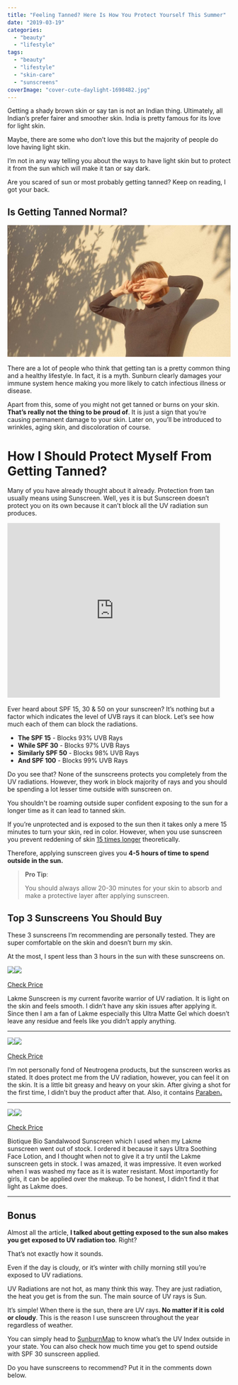 ```yaml
---
title: "Feeling Tanned? Here Is How You Protect Yourself This Summer"
date: "2019-03-19"
categories: 
  - "beauty"
  - "lifestyle"
tags: 
  - "beauty"
  - "lifestyle"
  - "skin-care"
  - "sunscreens"
coverImage: "cover-cute-daylight-1698482.jpg"
---
```


Getting a shady brown skin or say tan is not an Indian thing. Ultimately, all Indian’s prefer fairer and smoother skin. India is pretty famous for its love for light skin.

Maybe, there are some who don’t love this but the majority of people do love having light skin.

I’m not in any way telling you about the ways to have light skin but to protect it from the sun which will make it tan or say dark.

Are you scared of sun or most probably getting tanned? Keep on reading, I got your back.

## **Is Getting Tanned Normal?**

![Protect Yourself This Summer](images/cover-cute-daylight-1698482-1024x604.jpg)

There are a lot of people who think that getting tan is a pretty common thing and a healthy lifestyle. In fact, it is a myth. Sunburn clearly damages your immune system hence making you more likely to catch infectious illness or disease.

Apart from this, some of you might not get tanned or burns on your skin. **That’s really not the thing to be proud of**. It is just a sign that you’re causing permanent damage to your skin. Later on, you’ll be introduced to wrinkles, aging skin, and discoloration of course.

# **How I Should Protect Myself From Getting Tanned?**

Many of you have already thought about it already. Protection from tan usually means using Sunscreen. Well, yes it is but Sunscreen doesn’t protect you on its own because it can’t block all the UV radiation sun produces.

<iframe src="https://giphy.com/embed/SqmkZ5IdwzTP2" width="480" height="394" frameborder="0" class="giphy-embed" allowfullscreen></iframe>

[](https://giphy.com/gifs/reaction-what-despicable-me-SqmkZ5IdwzTP2)

Ever heard about SPF 15, 30 & 50 on your sunscreen? It’s nothing but a factor which indicates the level of UVB rays it can block. Let’s see how much each of them can block the radiations.

- **The SPF 15** - Blocks 93% UVB Rays
- **While SPF 30** - Blocks 97% UVB Rays
- **Similarly SPF 50** - Blocks 98% UVB Rays
- **And SPF 100** - Blocks 99% UVB Rays

Do you see that? None of the sunscreens protects you completely from the UV radiations. However, they work in block majority of rays and you should be spending a lot lesser time outside with sunscreen on.

You shouldn't be roaming outside super confident exposing to the sun for a longer time as it can lead to tanned skin.

If you’re unprotected and is exposed to the sun then it takes only a mere 15 minutes to turn your skin, red in color. However, when you use sunscreen you prevent reddening of skin [15 times longer](https://www.skincancer.org/prevention/sun-protection/sunscreen/sunscreens-explained) theoretically.

Therefore, applying sunscreen gives you **4-5 hours of time to spend outside in the sun.**

> **Pro Tip**:
> 
> You should always allow 20-30 minutes for your skin to absorb and make a protective layer after applying sunscreen.

## **Top 3 Sunscreens You Should Buy**

These 3 sunscreens I’m recommending are personally tested. They are super comfortable on the skin and doesn’t burn my skin.

At the most, I spent less than 3 hours in the sun with these sunscreens on.

[![](//ws-in.amazon-adsystem.com/widgets/q?_encoding=UTF8&ASIN=B0744R95BT&Format=_SL160_&ID=AsinImage&MarketPlace=IN&ServiceVersion=20070822&WS=1&tag=emadsblog-21&language=en_IN)](https://www.amazon.in/Lakme-Expert-Ultra-Matte-Sunscreen/dp/B0744R95BT/ref=as_li_ss_il?&linkCode=li2&tag=emadsblog-21&linkId=a65df47f6810eb2842bbc0ded46aa6e8&language=en_IN)![](https://ir-in.amazon-adsystem.com/e/ir?t=emadsblog-21&language=en_IN&l=li2&o=31&a=B0744R95BT)

[Check Price](https://amzn.to/2Wa9DNZ)

Lakme Sunscreen is my current favorite warrior of UV radiation. It is light on the skin and feels smooth. I didn’t have any skin issues after applying it. Since then I am a fan of Lakme especially this Ultra Matte Gel which doesn’t leave any residue and feels like you didn’t apply anything.

* * *

[![](//ws-in.amazon-adsystem.com/widgets/q?_encoding=UTF8&ASIN=B000EPA4GQ&Format=_SL160_&ID=AsinImage&MarketPlace=IN&ServiceVersion=20070822&WS=1&tag=emadsblog-21&language=en_IN)](https://www.amazon.in/Neutrogena-Ultra-Sheer-Dry-Touch-Sunblock/dp/B000EPA4GQ/ref=as_li_ss_il?crid=C0F9OM1WFIIM&keywords=sunscreen+lotions&qid=1553035127&s=beauty&sprefix=sunscreen,beauty,272&sr=1-1-spons&psc=1&linkCode=li2&tag=emadsblog-21&linkId=626eac825c10af801f6e22c949cd2c78&language=en_IN)![](https://ir-in.amazon-adsystem.com/e/ir?t=emadsblog-21&language=en_IN&l=li2&o=31&a=B000EPA4GQ)

[Check Price](https://amzn.to/2Cu3d4X)

I’m not personally fond of Neutrogena products, but the sunscreen works as stated. It does protect me from the UV radiation, however, you can feel it on the skin. It is a little bit greasy and heavy on your skin. After giving a shot for the first time, I didn’t buy the product after that. Also, it contains [Paraben](https://www.besthealthmag.ca/best-looks/beauty/parabens/)**[.](https://www.besthealthmag.ca/best-looks/beauty/parabens/)**

* * *

[![](//ws-in.amazon-adsystem.com/widgets/q?_encoding=UTF8&ASIN=B00791CPDI&Format=_SL160_&ID=AsinImage&MarketPlace=IN&ServiceVersion=20070822&WS=1&tag=emadsblog-21&language=en_IN)](https://www.amazon.in/Biotique-Sandalwood-Sunscreen-Soothing-Resistant/dp/B00791CPDI/ref=as_li_ss_il?crid=C0F9OM1WFIIM&keywords=sunscreen+lotions&qid=1553035152&s=beauty&sprefix=sunscreen,beauty,272&sr=1-6&linkCode=li2&tag=emadsblog-21&linkId=123ef076aa64e2f8f6776a2f5cf4169e&language=en_IN)![](https://ir-in.amazon-adsystem.com/e/ir?t=emadsblog-21&language=en_IN&l=li2&o=31&a=B00791CPDI)

[Check Price](https://amzn.to/2Tlax8w)

Biotique Bio Sandalwood Sunscreen which I used when my Lakme sunscreen went out of stock. I ordered it because it says Ultra Soothing Face Lotion, and I thought when not to give it a try until the Lakme sunscreen gets in stock. I was amazed, it was impressive. It even worked when I was washed my face as it is water resistant. Most importantly for girls, it can be applied over the makeup. To be honest, I didn’t find it that light as Lakme does.

* * *

## **Bonus**

Almost all the article, **I talked about getting exposed to the sun also makes you get exposed to UV radiation too**. Right?

That’s not exactly how it sounds.

Even if the day is cloudy, or it’s winter with chilly morning still you’re exposed to UV radiations.

UV Radiations are not hot, as many think this way. They are just radiation, the heat you get is from the sun. The main source of UV rays is Sun.

It’s simple! When there is the sun, there are UV rays. **No matter if it is cold or cloudy**. This is the reason I use sunscreen throughout the year regardless of weather.

You can simply head to [SunburnMap](https://sunburnmap.com/) to know what’s the UV Index outside in your state. You can also check how much time you get to spend outside with SPF 30 sunscreen applied.

Do you have sunscreens to recommend? Put it in the comments down below.
